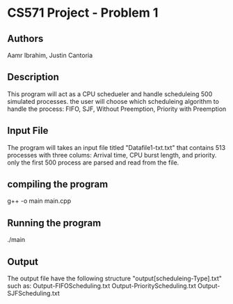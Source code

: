 # CS571 Project - Problem 1 

## Authors 

Aamr Ibrahim, Justin Cantoria

## Description 

This program will act as a CPU schedueler and handle scheduleing 500 simulated processes. the user will choose which 
scheduleing algorithm to handle the process: FIFO, SJF, Without Preemption, Priority with Preemption

## Input File 
The program will takes an input file titled "Datafile1-txt.txt" that contains 513 processes with three colums:
Arrival time, CPU burst length, and priority. only the first 500 process are parsed and read from the file.

## compiling the program 

g++ -o main main.cpp

## Running the program

./main

## Output

The output file have the following structure "output[scheduleing-Type].txt" such as:
Output-FIFOScheduling.txt
Output-PriorityScheduling.txt
Output-SJFScheduling.txt









